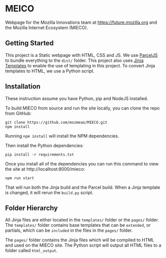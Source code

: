 # MEICO
Webpage for the Mozilla Innovations team at https://future.mozilla.org and the Mozilla Internet Ecosystem (MIECO).

## Getting Started

This project is a Static webpage with HTML, CSS and JS. We use [ParcelJS](https://parceljs.org/) to bundle everything to the `dist/` folder. This project also uses [Jinja Templates](https://jinja.palletsprojects.com/en/3.1.x/) to enable the use of templating in this project. To convert Jinja templates to HTML, we use a Python script.

## Installation
These instruction assume you have Python, pip and NodeJS installed.

To build MIECO from source and run the site locally, you can
clone the repo from GitHub:

```
git clone https://github.com/mozmeao/MIECO.git
npm install
```

Running `npm install` will install the NPM dependencies.

Then install the Python dependencies:

```
pip install -r requirements.txt
```

Once you install all of the dependencies you can run this command to view the site at http://localhost:8000/mieco:

```
npm run start
```

That will run both the Jinja build and the Parcel build. When a Jinja template is changed, it will rerun the `build.py` script.

## Folder Hierarchy  

All Jinja files are either located in the `templates/` folder or the `pages/` folder.
The `templates/` folder contains base templates that can be `extended`, or partials, which can be `included` in the files in the `pages/` folder.

The `pages/` folder contains the Jinja files which will be compiled to HTML and used on the MIECO site. The Python script will output all HTML files to a folder called `html_output`.


